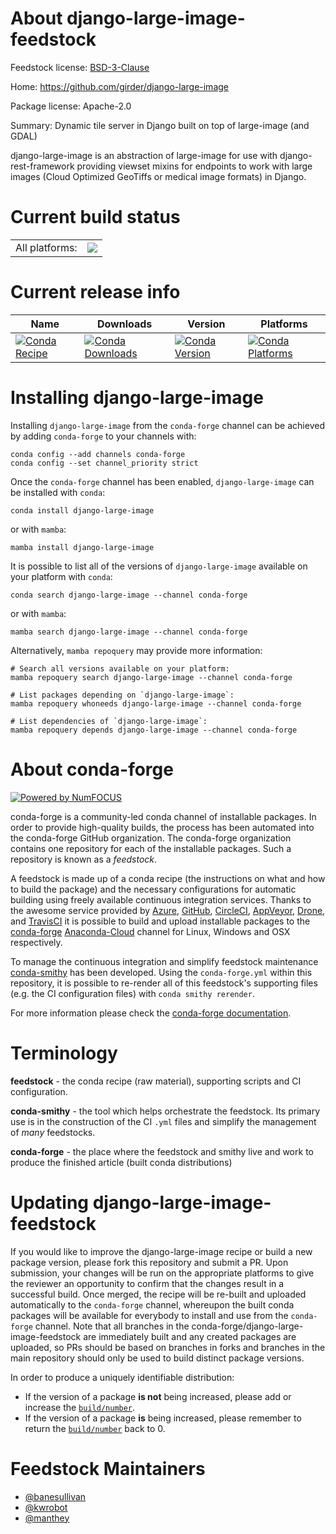 About django-large-image-feedstock
==================================

Feedstock license: [BSD-3-Clause](https://github.com/conda-forge/django-large-image-feedstock/blob/main/LICENSE.txt)

Home: https://github.com/girder/django-large-image

Package license: Apache-2.0

Summary: Dynamic tile server in Django built on top of large-image (and GDAL)

django-large-image is an abstraction of large-image for use with
django-rest-framework providing viewset mixins for endpoints to work with
large images (Cloud Optimized GeoTiffs or medical image formats) in Django.


Current build status
====================


<table><tr><td>All platforms:</td>
    <td>
      <a href="https://dev.azure.com/conda-forge/feedstock-builds/_build/latest?definitionId=16031&branchName=main">
        <img src="https://dev.azure.com/conda-forge/feedstock-builds/_apis/build/status/django-large-image-feedstock?branchName=main">
      </a>
    </td>
  </tr>
</table>

Current release info
====================

| Name | Downloads | Version | Platforms |
| --- | --- | --- | --- |
| [![Conda Recipe](https://img.shields.io/badge/recipe-django--large--image-green.svg)](https://anaconda.org/conda-forge/django-large-image) | [![Conda Downloads](https://img.shields.io/conda/dn/conda-forge/django-large-image.svg)](https://anaconda.org/conda-forge/django-large-image) | [![Conda Version](https://img.shields.io/conda/vn/conda-forge/django-large-image.svg)](https://anaconda.org/conda-forge/django-large-image) | [![Conda Platforms](https://img.shields.io/conda/pn/conda-forge/django-large-image.svg)](https://anaconda.org/conda-forge/django-large-image) |

Installing django-large-image
=============================

Installing `django-large-image` from the `conda-forge` channel can be achieved by adding `conda-forge` to your channels with:

```
conda config --add channels conda-forge
conda config --set channel_priority strict
```

Once the `conda-forge` channel has been enabled, `django-large-image` can be installed with `conda`:

```
conda install django-large-image
```

or with `mamba`:

```
mamba install django-large-image
```

It is possible to list all of the versions of `django-large-image` available on your platform with `conda`:

```
conda search django-large-image --channel conda-forge
```

or with `mamba`:

```
mamba search django-large-image --channel conda-forge
```

Alternatively, `mamba repoquery` may provide more information:

```
# Search all versions available on your platform:
mamba repoquery search django-large-image --channel conda-forge

# List packages depending on `django-large-image`:
mamba repoquery whoneeds django-large-image --channel conda-forge

# List dependencies of `django-large-image`:
mamba repoquery depends django-large-image --channel conda-forge
```


About conda-forge
=================

[![Powered by
NumFOCUS](https://img.shields.io/badge/powered%20by-NumFOCUS-orange.svg?style=flat&colorA=E1523D&colorB=007D8A)](https://numfocus.org)

conda-forge is a community-led conda channel of installable packages.
In order to provide high-quality builds, the process has been automated into the
conda-forge GitHub organization. The conda-forge organization contains one repository
for each of the installable packages. Such a repository is known as a *feedstock*.

A feedstock is made up of a conda recipe (the instructions on what and how to build
the package) and the necessary configurations for automatic building using freely
available continuous integration services. Thanks to the awesome service provided by
[Azure](https://azure.microsoft.com/en-us/services/devops/), [GitHub](https://github.com/),
[CircleCI](https://circleci.com/), [AppVeyor](https://www.appveyor.com/),
[Drone](https://cloud.drone.io/welcome), and [TravisCI](https://travis-ci.com/)
it is possible to build and upload installable packages to the
[conda-forge](https://anaconda.org/conda-forge) [Anaconda-Cloud](https://anaconda.org/)
channel for Linux, Windows and OSX respectively.

To manage the continuous integration and simplify feedstock maintenance
[conda-smithy](https://github.com/conda-forge/conda-smithy) has been developed.
Using the ``conda-forge.yml`` within this repository, it is possible to re-render all of
this feedstock's supporting files (e.g. the CI configuration files) with ``conda smithy rerender``.

For more information please check the [conda-forge documentation](https://conda-forge.org/docs/).

Terminology
===========

**feedstock** - the conda recipe (raw material), supporting scripts and CI configuration.

**conda-smithy** - the tool which helps orchestrate the feedstock.
                   Its primary use is in the construction of the CI ``.yml`` files
                   and simplify the management of *many* feedstocks.

**conda-forge** - the place where the feedstock and smithy live and work to
                  produce the finished article (built conda distributions)


Updating django-large-image-feedstock
=====================================

If you would like to improve the django-large-image recipe or build a new
package version, please fork this repository and submit a PR. Upon submission,
your changes will be run on the appropriate platforms to give the reviewer an
opportunity to confirm that the changes result in a successful build. Once
merged, the recipe will be re-built and uploaded automatically to the
`conda-forge` channel, whereupon the built conda packages will be available for
everybody to install and use from the `conda-forge` channel.
Note that all branches in the conda-forge/django-large-image-feedstock are
immediately built and any created packages are uploaded, so PRs should be based
on branches in forks and branches in the main repository should only be used to
build distinct package versions.

In order to produce a uniquely identifiable distribution:
 * If the version of a package **is not** being increased, please add or increase
   the [``build/number``](https://docs.conda.io/projects/conda-build/en/latest/resources/define-metadata.html#build-number-and-string).
 * If the version of a package **is** being increased, please remember to return
   the [``build/number``](https://docs.conda.io/projects/conda-build/en/latest/resources/define-metadata.html#build-number-and-string)
   back to 0.

Feedstock Maintainers
=====================

* [@banesullivan](https://github.com/banesullivan/)
* [@kwrobot](https://github.com/kwrobot/)
* [@manthey](https://github.com/manthey/)

